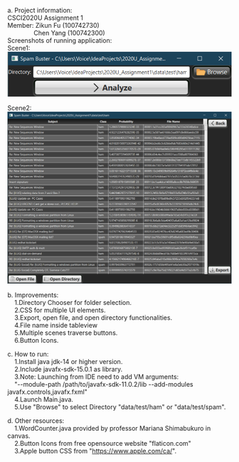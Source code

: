 a. Project information: \
CSCI2020U Assignment 1\
Member: Zikun Fu (100742730)\
&nbsp;&nbsp;&nbsp;&nbsp;&nbsp;&nbsp;&nbsp;&nbsp;&nbsp;&nbsp;&nbsp;&nbsp;&nbsp;&nbsp;&nbsp;Chen Yang (100742300)\
Screenshots of running application:\
Scene1:\
![alt text](https://github.com/ZikunFu/CSCI2020U_Assignment1/blob/master/src/sample/resources/App_screenshot_1.png)

Scene2:\
![alt text](https://github.com/ZikunFu/CSCI2020U_Assignment1/blob/master/src/sample/resources/App_screenshot_2.png)

b. Improvements: \
&nbsp;&nbsp;&nbsp;&nbsp;1.Directory Chooser for folder selection.\
&nbsp;&nbsp;&nbsp;&nbsp;2.CSS for multiple UI elements.\
&nbsp;&nbsp;&nbsp;&nbsp;3.Export, open file, and open directory functionalities.\
&nbsp;&nbsp;&nbsp;&nbsp;4.File name inside tableview\
&nbsp;&nbsp;&nbsp;&nbsp;5.Multiple scenes traverse buttons.\
&nbsp;&nbsp;&nbsp;&nbsp;6.Button Icons.

c. How to run: \
&nbsp;&nbsp;&nbsp;&nbsp;1.Install java jdk-14 or higher version.\
&nbsp;&nbsp;&nbsp;&nbsp;2.Include javafx-sdk-15.0.1 as library.\
&nbsp;&nbsp;&nbsp;&nbsp;3.Note: Launching from IDE need to add VM arguments:\
&nbsp;&nbsp;&nbsp;&nbsp;"--module-path /path/to/javafx-sdk-11.0.2/lib --add-modules javafx.controls,javafx.fxml"\
&nbsp;&nbsp;&nbsp;&nbsp;4.Launch Main.java.\
&nbsp;&nbsp;&nbsp;&nbsp;5.Use "Browse" to select Directory "data/test/ham" or "data/test/spam".

d. Other resources: \
&nbsp;&nbsp;&nbsp;&nbsp;1.WordCounter.java provided by professor Mariana Shimabukuro in canvas.\
&nbsp;&nbsp;&nbsp;&nbsp;2.Button Icons from free opensource website "flaticon.com"\
&nbsp;&nbsp;&nbsp;&nbsp;3.Apple button CSS from "https://www.apple.com/ca/".